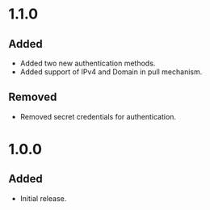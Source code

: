 # 1.1.0
## Added
- Added two new authentication methods.
- Added support of IPv4 and Domain in pull mechanism.
## Removed
- Removed secret credentials for authentication.

# 1.0.0
## Added
- Initial release.